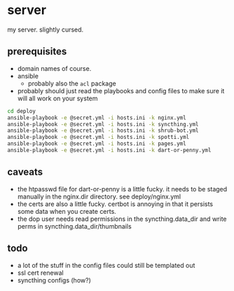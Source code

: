 
# server

my server. slightly cursed.

## prerequisites

- domain names of course.
- ansible
  - probably also the `acl` package
- probably should just read the playbooks and config files to make sure it
  will all work on your system

```bash
cd deploy
ansible-playbook -e @secret.yml -i hosts.ini -k nginx.yml
ansible-playbook -e @secret.yml -i hosts.ini -k syncthing.yml
ansible-playbook -e @secret.yml -i hosts.ini -k shrub-bot.yml
ansible-playbook -e @secret.yml -i hosts.ini -k spotti.yml
ansible-playbook -e @secret.yml -i hosts.ini -k pages.yml
ansible-playbook -e @secret.yml -i hosts.ini -k dart-or-penny.yml
```

## caveats

- the htpasswd file for dart-or-penny is a little fucky. it needs to be staged
  manually in the nginx.dir directory. see deploy/nginx.yml
- the certs are also a little fucky. certbot is annoying in that it persists
  some data when you create certs.
- the dop user needs read permissions in the syncthing.data_dir and write perms
  in syncthing.data_dir/thumbnails

## todo

- a lot of the stuff in the config files could still be templated out
- ssl cert renewal
- syncthing configs (how?)
